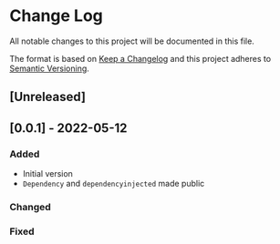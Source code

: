 # Change Log

All notable changes to this project will be documented in this file.

The format is based on [Keep a Changelog](http://keepachangelog.com/)
and this project adheres to [Semantic Versioning](http://semver.org/).

## [Unreleased]

## [0.0.1] - 2022-05-12

### Added

- Initial version
- `Dependency` and `dependencyinjected` made public

### Changed

### Fixed
